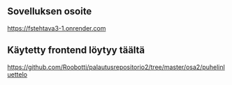 ## Sovelluksen osoite

https://fstehtava3-1.onrender.com

## Käytetty frontend löytyy täältä

https://github.com/Roobotti/palautusrepositorio2/tree/master/osa2/puhelinluettelo
